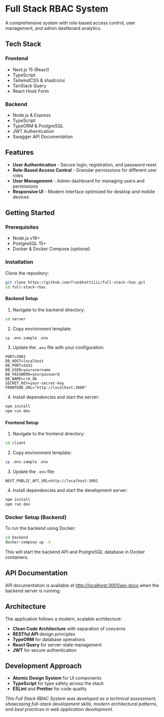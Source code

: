 # Full Stack RBAC System

A comprehensive system with role-based access control, user management, and admin dashboard analytics.

## Tech Stack

### Frontend
- Next.js 15 (React)
- TypeScript
- TailwindCSS & shadcn/ui
- TanStack Query
- React Hook Form

### Backend
- Node.js & Express
- TypeScript
- TypeORM & PostgreSQL
- JWT Authentication
- Swagger API Documentation

## Features

- **User Authentication** - Secure login, registration, and password reset
- **Role-Based Access Control** - Granular permissions for different user roles
- **User Management** - Admin dashboard for managing users and permissions
- **Responsive UI** - Modern interface optimized for desktop and mobile devices

## Getting Started

### Prerequisites
- Node.js v18+
- PostgreSQL 15+
- Docker & Docker Compose (optional)

### Installation

Clone the repository:
```bash
git clone https://github.com/frazbhattiiii/full-stack-rbac.git
cd full-stack-rbac
```

#### Backend Setup

1. Navigate to the backend directory:
```bash
cd server
```

2. Copy environment template:
```bash
cp .env.sample .env
```

3. Update the `.env` file with your configuration:
```
PORT=3001
DB_HOST=localhost
DB_PORT=5432
DB_USER=yourusername
DB_PASSWORD=yourpassword
DB_NAME=crm_db
SECRET_KEY=your-secret-key
FRONTEND_URL="http://localhost:3000"
```

4. Install dependencies and start the server:
```bash
npm install
npm run dev
```

#### Frontend Setup

1. Navigate to the frontend directory:
```bash
cd client
```

2. Copy environment template:
```bash
cp .env.sample .env
```

3. Update the `.env` file:
```
NEXT_PUBLIC_API_URL=http://localhost:3001
```

4. Install dependencies and start the development server:
```bash
npm install
npm run dev
```

### Docker Setup (Backend)

To run the backend using Docker:

```bash
cd backend
docker-compose up -d
```

This will start the backend API and PostgreSQL database in Docker containers.

## API Documentation

API documentation is available at [http://localhost:3001/api-docs](http://localhost:3001/api-docs) when the backend server is running.

## Architecture

The application follows a modern, scalable architecture:

- **Clean Code Architecture** with separation of concerns
- **RESTful API** design principles
- **TypeORM** for database operations
- **React Query** for server-state management
- **JWT** for secure authentication

## Development Approach

- **Atomic Design System** for UI components
- **TypeScript** for type safety across the stack
- **ESLint** and **Prettier** for code quality


*This Full Stack RBAC System was developed as a technical assessment, showcasing full-stack development skills, modern architectural patterns, and best practices in web application development.*